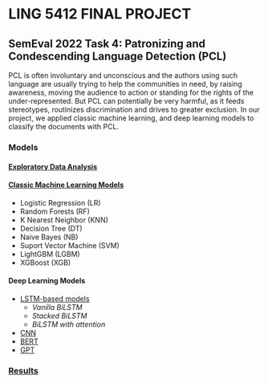 # **LING 5412 FINAL PROJECT**

## SemEval 2022 Task 4: Patronizing and Condescending Language Detection (PCL)

PCL is often involuntary and unconscious and the authors using such language are usually trying to help the communities in need, by raising awareness, moving the audience to action or standing for the rights of the under-represented. But PCL can potentially be very harmful, as it feeds stereotypes, routinizes discrimination and drives to greater exclusion. In our project, we applied classic machine learning, and deep learning models to classify the documents with PCL. 

### Models
#### [Exploratory Data Analysis](https://github.com/NganTran-0017/LING5412/blob/main/Classic_ML.ipynb)
#### [Classic Machine Learning Models](https://github.com/NganTran-0017/LING5412/blob/main/Classic_ML.ipynb)
* Logistic Regression (LR)
* Random Forests (RF)
* K Nearest Neighbor (KNN)
* Decision Tree (DT)
* Naive Bayes (NB)
* Suport Vector Machine (SVM)
* LightGBM (LGBM)
* XGBoost (XGB)
#### Deep Learning Models
* [LSTM-based models](https://github.com/NganTran-0017/LING5412/blob/main/LSTM-CNN.ipynb)
  - *Vanilla BiLSTM*
  - *Stacked BiLSTM* 
  - *BiLSTM with attention*
* [CNN](https://github.com/NganTran-0017/LING5412/blob/main/LSTM-CNN.ipynb)
* [BERT](https://github.com/NganTran-0017/LING5412/blob/main/BERT.ipynb)
* [GPT](https://github.com/NganTran-0017/LING5412/blob/main/GPT.ipynb)

### [Results](https://github.com/NganTran-0017/LING5412/tree/main/Results)



